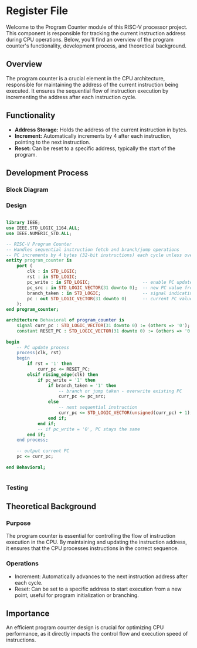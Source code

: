 # Register File

Welcome to the Program Counter module of this RISC-V processor project. This component is responsible for tracking the current instruction address during CPU operations. Below, you'll find an overview of the program counter's functionality, development process, and theoretical background.

## Overview
The program counter is a crucial element in the CPU architecture, responsible for maintaining the address of the current instruction being executed. It ensures the sequential flow of instruction execution by incrementing the address after each instruction cycle.

## Functionality
- **Address Storage:** Holds the address of the current instruction in bytes.
- **Increment:** Automatically increments by 4 after each instruction, pointing to the next instruction.
- **Reset:** Can be reset to a specific address, typically the start of the program.

## Development Process

### Block Diagram

### Design
<div style="max-width: 800px; overflow-x: auto;">
    
```VHDL
library IEEE;
use IEEE.STD_LOGIC_1164.ALL;
use IEEE.NUMERIC_STD.ALL;

-- RISC-V Program Counter
-- Handles sequential instruction fetch and branch/jump operations
-- PC increments by 4 bytes (32-bit instructions) each cycle unless overridden
entity program_counter is
    port (
        clk : in STD_LOGIC;
        rst : in STD_LOGIC;
        pc_write : in STD_LOGIC;                    -- enable PC update (for pipeline stalls)
        pc_src : in STD_LOGIC_VECTOR(31 downto 0);  -- new PC value from branch/jump
        branch_taken : in STD_LOGIC;                -- signal indicating branch/jump taken
        pc : out STD_LOGIC_VECTOR(31 downto 0)      -- current PC value
    );
end program_counter;

architecture Behavioral of program_counter is
    signal curr_pc : STD_LOGIC_VECTOR(31 downto 0) := (others => '0');
    constant RESET_PC : STD_LOGIC_VECTOR(31 downto 0) := (others => '0');
    
begin
    -- PC update process
    process(clk, rst)
    begin
        if rst = '1' then
            curr_pc <= RESET_PC;
        elsif rising_edge(clk) then
            if pc_write = '1' then
                if branch_taken = '1' then
                    -- branch or jump taken - overwrite existing PC
                    curr_pc <= pc_src;
                else
                    -- next sequential instruction
                    curr_pc <= STD_LOGIC_VECTOR(unsigned(curr_pc) + 1);
                end if;
            end if;
            -- if pc_write = '0', PC stays the same
        end if;
    end process;
    
    -- output current PC
    pc <= curr_pc;
    
end Behavioral;
```
</div>


### Testing


## Theoretical Background

### Purpose
The program counter is essential for controlling the flow of instruction execution in the CPU. By maintaining and updating the instruction address, it ensures that the CPU processes instructions in the correct sequence.

### Operations
- Increment: Automatically advances to the next instruction address after each cycle.
- Reset: Can be set to a specific address to start execution from a new point, useful for program initialization or branching.

## Importance
An efficient program counter design is crucial for optimizing CPU performance, as it directly impacts the control flow and execution speed of instructions.

